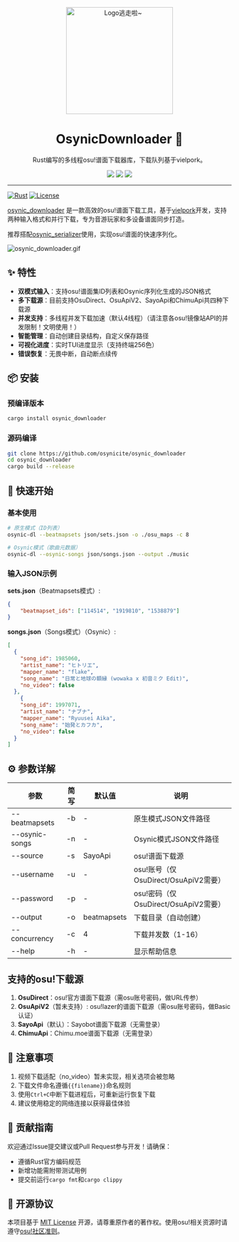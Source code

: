 <p align="center" dir="auto">
    <img style="height:240px;width:240px" src="https://s2.loli.net/2025/03/10/GSsjOcHqdtBkyu9.png" alt="Logo逃走啦~"/>
</p>

<p align="center">
  <h1 align="center">OsynicDownloader 🎵</h1>
  <p align="center">Rust编写的多线程osu!谱面下载器库，下载队列基于vielpork。</p>
</p>

<p align="center">
  <a href="https://crates.io/crates/osynic_downloader" target="_blank"><img src="https://img.shields.io/crates/v/osynic_downloader"/></a>
  <a href="https://docs.rs/osynic_downloader" target="_blank"><img src="https://img.shields.io/docsrs/osynic_downloader/0.1.0"/></a>
  <a href="https://github.com/osynicite/osynic_downloader" target="_blank"><img src="https://img.shields.io/badge/License-MIT-green.svg"/></a>

</p>

<p align="center">
  <hr />


[![Rust](https://img.shields.io/badge/Rust-1.85%2B-blue)](https://www.rust-lang.org/)
[![License](https://img.shields.io/badge/License-MIT-green)](LICENSE)

[osynic_downloader](https://crates.io/crates/osynic_downloader) 是一款高效的osu!谱面下载工具，基于[vielpork](https://crates.io/crates/vielpork)开发，支持两种输入格式和并行下载，专为音游玩家和多设备谱面同步打造。

推荐搭配[osynic_serializer](https://crates.io/crates/osynic_serializer)使用，实现osu!谱面的快速序列化。

![osynic_downloader.gif](https://s2.loli.net/2025/03/10/hasqOmgctyG4TWd.gif)

## ✨ 特性

- **双模式输入**：支持osu!谱面集ID列表和Osynic序列化生成的JSON格式
- **多下载源**：目前支持OsuDirect、OsuApiV2、SayoApi和ChimuApi共四种下载源
- **并发支持**：多线程并发下载加速（默认4线程）（请注意各osu!镜像站API的并发限制！文明使用！）
- **智能管理**：自动创建目录结构，自定义保存路径
- **可视化进度**：实时TUI进度显示（支持终端256色）
- **错误恢复**：无畏中断，自动断点续传

## 📦 安装

### 预编译版本

```bash
cargo install osynic_downloader
```

### 源码编译

```bash
git clone https://github.com/osynicite/osynic_downloader
cd osynic_downloader
cargo build --release
```

## 🚀 快速开始

### 基本使用

```bash
# 原生模式（ID列表）
osynic-dl --beatmapsets json/sets.json -o ./osu_maps -c 8

# Osynic模式（歌曲元数据）
osynic-dl --osynic-songs json/songs.json --output ./music
```

### 输入JSON示例

**sets.json**（Beatmapsets模式）:

```json
{
    "beatmapset_ids": ["114514", "1919810", "1538879"]
}
```

**songs.json**（Songs模式）（Osynic）:

```json
[
  {
    "song_id": 1985060,
    "artist_name": "ヒトリエ",
    "mapper_name": "flake",
    "song_name": "日常と地球の額縁 (wowaka x 初音ミク Edit)",
    "no_video": false
  },
    {
    "song_id": 1997071,
    "artist_name": "ナブナ",
    "mapper_name": "Ryuusei Aika",
    "song_name": "始発とカフカ",
    "no_video": false
  }
]
```

## ⚙️ 参数详解

| 参数           | 简写 | 默认值      | 说明                                 |
| -------------- | ---- | ----------- | ------------------------------------ |
| --beatmapsets  | -b   | -           | 原生模式JSON文件路径                 |
| --osynic-songs | -n   | -           | Osynic模式JSON文件路径               |
| --source       | -s   | SayoApi     | osu!谱面下载源                       |
| --username     | -u   | -           | osu!账号（仅OsuDirect/OsuApiV2需要） |
| --password     | -p   | -           | osu!密码（仅OsuDirect/OsuApiV2需要） |
| --output       | -o   | beatmapsets | 下载目录（自动创建）                 |
| --concurrency  | -c   | 4           | 下载并发数（1-16）                   |
| --help         | -h   | -           | 显示帮助信息                         |

## 支持的osu!下载源

1. **OsuDirect**：osu!官方谱面下载源（需osu账号密码，做URL传参）
2. **OsuApiV2**（暂未支持）: osu!lazer的谱面下载源（需osu账号密码，做Basic认证）
3. **SayoApi**（默认）：Sayobot谱面下载源（无需登录）
4. **ChimuApi**：Chimu.moe谱面下载源（无需登录）

## 📌 注意事项

1. 视频下载适配（no_video）暂未实现，相关选项会被忽略
2. 下载文件命名遵循`{{filename}}`命名规则
3. 使用`Ctrl+C`中断下载进程后，可重新运行恢复下载
4. 建议使用稳定的网络连接以获得最佳体验

## 🤝 贡献指南

欢迎通过Issue提交建议或Pull Request参与开发！请确保：

- 遵循Rust官方编码规范
- 新增功能需附带测试用例
- 提交前运行`cargo fmt`和`cargo clippy`

## 📜 开源协议

本项目基于 [MIT License](LICENSE) 开源，请尊重原作者的著作权。使用osu!相关资源时请遵守[osu!社区准则](https://osu.ppy.sh/wiki/zh/Legal)。
